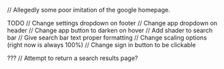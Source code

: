 // Allegedly some poor imitation of the google homepage.

TODO
// Change settings dropdown on footer
// Change app dropdown on header
// Change app button to darken on hover
// Add shader to search bar
// Give search bar text proper formatting
// Change scaling options (right now is always 100%)
// Change sign in button to be clickable

???
// Attempt to return a search results page?
